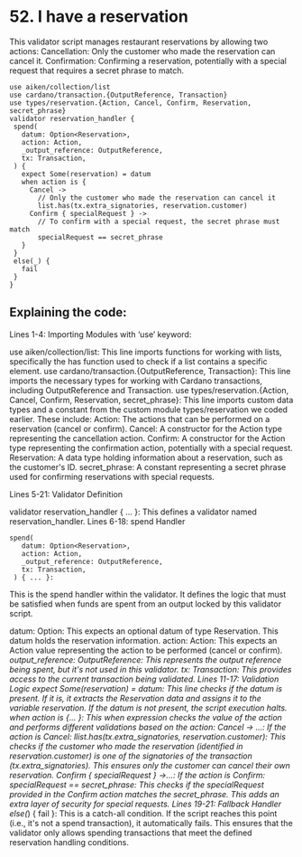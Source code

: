 # 52. I have a reservation

This validator script manages restaurant reservations by allowing two actions:
Cancellation: Only the customer who made the reservation can cancel it.
Confirmation: Confirming a reservation, potentially with a special request that requires a secret phrase to match.

```aiken
use aiken/collection/list
use cardano/transaction.{OutputReference, Transaction}
use types/reservation.{Action, Cancel, Confirm, Reservation, secret_phrase}
validator reservation_handler {
 spend(
   datum: Option<Reservation>,
   action: Action,
   _output_reference: OutputReference,
   tx: Transaction,
 ) {
   expect Some(reservation) = datum
   when action is {
     Cancel ->
       // Only the customer who made the reservation can cancel it
       list.has(tx.extra_signatories, reservation.customer)
     Confirm { specialRequest } ->
       // To confirm with a special request, the secret phrase must match
       specialRequest == secret_phrase
   }
 }
 else(_) {
   fail
 }
}
```

## Explaining the code:

Lines 1-4: Importing Modules with ‘use’ keyword:

use aiken/collection/list: This line imports functions for working with lists, specifically the has function used to check if a list contains a specific element.
use cardano/transaction.{OutputReference, Transaction}: This line imports the necessary types for working with Cardano transactions, including OutputReference and Transaction.
use types/reservation.{Action, Cancel, Confirm, Reservation, secret_phrase}: This line imports custom data types and a constant from the custom module types/reservation we coded earlier. These include:
Action: The actions that can be performed on a reservation (cancel or confirm).
Cancel: A constructor for the Action type representing the cancellation action.
Confirm: A constructor for the Action type representing the confirmation action, potentially with a special request.
Reservation: A data type holding information about a reservation, such as the customer's ID.
secret_phrase: A constant representing a secret phrase used for confirming reservations with special requests.

Lines 5-21: Validator Definition

validator reservation_handler { ... }: This defines a validator named reservation_handler. 
Lines 6-18: spend Handler

```aiken
spend(
   datum: Option<Reservation>,
   action: Action,
   _output_reference: OutputReference,
   tx: Transaction,
 ) { ... }:
```

This is the spend handler within the validator. It defines the logic that must be satisfied when funds are spent from an output locked by this validator script.

datum: Option<Reservation>: This expects an optional datum of type Reservation. This datum holds the reservation information.
action: Action: This expects an Action value representing the action to be performed (cancel or confirm).
_output_reference: OutputReference: This represents the output reference being spent, but it's not used in this validator.
tx: Transaction: This provides access to the current transaction being validated.
Lines 11-17: Validation Logic
expect Some(reservation) = datum: This line checks if the datum is present. If it is, it extracts the Reservation data and assigns it to the variable reservation. If the datum is not present, the script execution halts.
when action is {... }: This when expression checks the value of the action and performs different validations based on the action:
Cancel -> …: If the action is Cancel:
llist.has(tx.extra_signatories, reservation.customer): This checks if the customer who made the reservation (identified in reservation.customer) is one of the signatories of the transaction (tx.extra_signatories). This ensures only the customer can cancel their own reservation.
Confirm { specialRequest } ->...: If the action is Confirm:
specialRequest == secret_phrase: This checks if the specialRequest provided in the Confirm action matches the secret_phrase. This adds an extra layer of security for special requests.
Lines 19-21: Fallback Handler
else(_) { fail }: This is a catch-all condition. If the script reaches this point (i.e., it's not a spend transaction), it automatically fails. This ensures that the validator only allows spending transactions that meet the defined reservation handling conditions.
